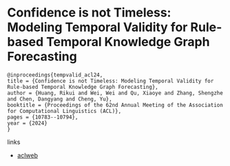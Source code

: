 # Confidence is not Timeless: Modeling Temporal Validity for Rule-based Temporal Knowledge Graph Forecasting

```
@inproceedings{tempvalid_acl24,
title = {Confidence is not Timeless: Modeling Temporal Validity for Rule-based Temporal Knowledge Graph Forecasting},
author = {Huang, Rikui and Wei, Wei and Qu, Xiaoye and Zhang, Shengzhe and Chen, Dangyang and Cheng, Yu},
booktitle = {Proceedings of the 62nd Annual Meeting of the Association for Computational Linguistics (ACL)},
pages = {10783--10794},
year = {2024}
}
```

links
- [aclweb](https://aclanthology.org/2024.acl-long.580)
